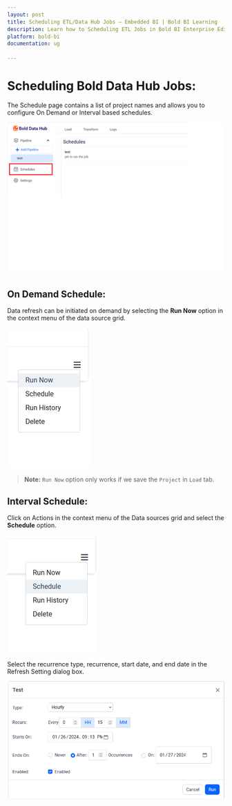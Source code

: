 ```yaml
---
layout: post
title: Scheduling ETL/Data Hub Jobs – Embedded BI | Bold BI Learning
description: Learn how to Scheduling ETL Jobs in Bold BI Enterprise Edition. Discover simple steps to integrate data smoothly and make the most of your analytics.
platform: bold-bi
documentation: ug

---
```


# Scheduling Bold Data Hub Jobs:

The Schedule page contains a list of project names and allows you to configure On Demand or Interval based schedules.

![Source](/static/assets/working-with-etl/images/datahub_s1.png)

## On Demand Schedule:

Data refresh can be initiated on demand by selecting the **Run Now** option in the context menu of the data source grid.

![Source](/static/assets/working-with-etl/images/etl_s2.png)

 > **Note:** ``Run Now`` option only works if we save the ``Project`` in ``Load`` tab.

## Interval Schedule:

Click on Actions in the context menu of the Data sources grid and select the **Schedule** option.

![Source](/static/assets/working-with-etl/images/etl_s3.png)

Select the recurrence type, recurrence, start date, and end date in the Refresh Setting dialog box.

![Source](/static/assets/working-with-etl/images/etl_s4.png)
